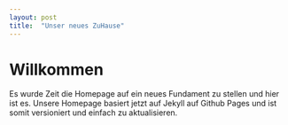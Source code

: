 ```yaml
---
layout: post
title:  "Unser neues ZuHause"
---
```

# Willkommen
Es wurde Zeit die Homepage auf ein neues Fundament zu stellen und hier ist es. Unsere Homepage basiert jetzt auf Jekyll auf Github Pages und ist somit versioniert und einfach zu aktualisieren.
